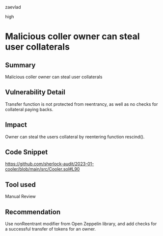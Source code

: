 zaevlad

high

# Malicious coller owner can steal user collaterals

## Summary

Malicious coller owner can steal user collaterals

## Vulnerability Detail

Transfer function is not protected from reentrancy, as well as no checks for collateral paying backs.

## Impact

Owner can steal the users collateral by reentering function rescind().

## Code Snippet

https://github.com/sherlock-audit/2023-01-cooler/blob/main/src/Cooler.sol#L90

## Tool used

Manual Review

## Recommendation

Use nonReentrant modifier from Open Zeppelin library, and add checks for a successful transfer of tokens for an owner. 